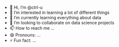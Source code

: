 - 👋 Hi, I’m @ctrl-u
- 👀 I’m interested in learning a lot of different things
- 🌱 I’m currently learning everything about data
- 💞️ I’m looking to collaborate on data science projects
- 📫 How to reach me ...
- 😄 Pronouns: ...
- ⚡ Fun fact: ...

<!---
ctrl-u/ctrl-u is a ✨ special ✨ repository because its `README.md` (this file) appears on your GitHub profile.
You can click the Preview link to take a look at your changes.
--->
